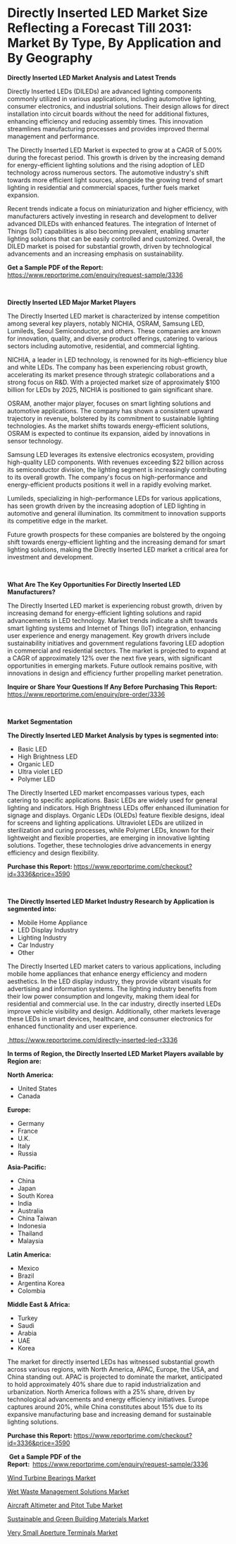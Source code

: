 <p><h1>Directly Inserted LED Market Size Reflecting a Forecast Till 2031: Market By Type, By Application and By Geography</h1></p><p><strong>Directly Inserted LED Market Analysis and Latest Trends</strong></p>
<p><p>Directly Inserted LEDs (DILEDs) are advanced lighting components commonly utilized in various applications, including automotive lighting, consumer electronics, and industrial solutions. Their design allows for direct installation into circuit boards without the need for additional fixtures, enhancing efficiency and reducing assembly times. This innovation streamlines manufacturing processes and provides improved thermal management and performance.</p><p>The Directly Inserted LED Market is expected to grow at a CAGR of 5.00% during the forecast period. This growth is driven by the increasing demand for energy-efficient lighting solutions and the rising adoption of LED technology across numerous sectors. The automotive industry's shift towards more efficient light sources, alongside the growing trend of smart lighting in residential and commercial spaces, further fuels market expansion.</p><p>Recent trends indicate a focus on miniaturization and higher efficiency, with manufacturers actively investing in research and development to deliver advanced DILEDs with enhanced features. The integration of Internet of Things (IoT) capabilities is also becoming prevalent, enabling smarter lighting solutions that can be easily controlled and customized. Overall, the DILED market is poised for substantial growth, driven by technological advancements and an increasing emphasis on sustainability.</p></p>
<p><strong>Get a Sample PDF of the Report:&nbsp;</strong> <a href="https://www.reportprime.com/enquiry/request-sample/3336">https://www.reportprime.com/enquiry/request-sample/3336</a></p>
<p>&nbsp;</p>
<p><strong>Directly Inserted LED Major Market Players</strong></p>
<p><p>The Directly Inserted LED market is characterized by intense competition among several key players, notably NICHIA, OSRAM, Samsung LED, Lumileds, Seoul Semiconductor, and others. These companies are known for innovation, quality, and diverse product offerings, catering to various sectors including automotive, residential, and commercial lighting.</p><p>NICHIA, a leader in LED technology, is renowned for its high-efficiency blue and white LEDs. The company has been experiencing robust growth, accelerating its market presence through strategic collaborations and a strong focus on R&D. With a projected market size of approximately $100 billion for LEDs by 2025, NICHIA is positioned to gain significant share.</p><p>OSRAM, another major player, focuses on smart lighting solutions and automotive applications. The company has shown a consistent upward trajectory in revenue, bolstered by its commitment to sustainable lighting technologies. As the market shifts towards energy-efficient solutions, OSRAM is expected to continue its expansion, aided by innovations in sensor technology.</p><p>Samsung LED leverages its extensive electronics ecosystem, providing high-quality LED components. With revenues exceeding $22 billion across its semiconductor division, the lighting segment is increasingly contributing to its overall growth. The company's focus on high-performance and energy-efficient products positions it well in a rapidly evolving market.</p><p>Lumileds, specializing in high-performance LEDs for various applications, has seen growth driven by the increasing adoption of LED lighting in automotive and general illumination. Its commitment to innovation supports its competitive edge in the market.</p><p>Future growth prospects for these companies are bolstered by the ongoing shift towards energy-efficient lighting and the increasing demand for smart lighting solutions, making the Directly Inserted LED market a critical area for investment and development.</p></p>
<p>&nbsp;</p>
<p><strong>What Are The Key Opportunities For Directly Inserted LED Manufacturers?</strong></p>
<p><p>The Directly Inserted LED market is experiencing robust growth, driven by increasing demand for energy-efficient lighting solutions and rapid advancements in LED technology. Market trends indicate a shift towards smart lighting systems and Internet of Things (IoT) integration, enhancing user experience and energy management. Key growth drivers include sustainability initiatives and government regulations favoring LED adoption in commercial and residential sectors. The market is projected to expand at a CAGR of approximately 12% over the next five years, with significant opportunities in emerging markets. Future outlook remains positive, with innovations in design and efficiency further propelling market penetration.</p></p>
<p><strong>Inquire or Share Your Questions If Any Before Purchasing This Report:</strong> <a href="https://www.reportprime.com/enquiry/pre-order/3336">https://www.reportprime.com/enquiry/pre-order/3336</a></p>
<p>&nbsp;</p>
<p><strong>Market Segmentation</strong></p>
<p><strong>The Directly Inserted LED Market Analysis by types is segmented into:</strong></p>
<p><ul><li>Basic LED</li><li>High Brightness LED</li><li>Organic LED</li><li>Ultra violet LED</li><li>Polymer LED</li></ul></p>
<p><p>The Directly Inserted LED market encompasses various types, each catering to specific applications. Basic LEDs are widely used for general lighting and indicators. High Brightness LEDs offer enhanced illumination for signage and displays. Organic LEDs (OLEDs) feature flexible designs, ideal for screens and lighting applications. Ultraviolet LEDs are utilized in sterilization and curing processes, while Polymer LEDs, known for their lightweight and flexible properties, are emerging in innovative lighting solutions. Together, these technologies drive advancements in energy efficiency and design flexibility.</p></p>
<p><strong>Purchase this Report:&nbsp;</strong><a href="https://www.reportprime.com/checkout?id=3336&price=3590">https://www.reportprime.com/checkout?id=3336&price=3590</a></p>
<p>&nbsp;</p>
<p><strong>The Directly Inserted LED Market Industry Research by Application is segmented into:</strong></p>
<p><ul><li>Mobile Home Appliance</li><li>LED Display Industry</li><li>Lighting Industry</li><li>Car Industry</li><li>Other</li></ul></p>
<p><p>The Directly Inserted LED market caters to various applications, including mobile home appliances that enhance energy efficiency and modern aesthetics. In the LED display industry, they provide vibrant visuals for advertising and information systems. The lighting industry benefits from their low power consumption and longevity, making them ideal for residential and commercial use. In the car industry, directly inserted LEDs improve vehicle visibility and design. Additionally, other markets leverage these LEDs in smart devices, healthcare, and consumer electronics for enhanced functionality and user experience.</p></p>
<p><a href="https://www.reportprime.com/directly-inserted-led-r3336">&nbsp;https://www.reportprime.com/directly-inserted-led-r3336</a></p>
<p><strong>In terms of Region, the Directly Inserted LED Market Players available by Region are:</strong></p>
<p>
    <p> <strong> North America: </strong>
        <ul>
            <li>United States</li>
            <li>Canada</li>
        </ul>
        </p> 
    <p> <strong> Europe: </strong>
        <ul>
            <li>Germany</li>
            <li>France</li>
            <li>U.K.</li>
            <li>Italy</li>
            <li>Russia</li>
        </ul>
        </p> 
    <p> <strong> Asia-Pacific: </strong>
        <ul>
            <li>China</li>
            <li>Japan</li>
            <li>South Korea</li>
            <li>India</li>
            <li>Australia</li>
            <li>China Taiwan</li>
            <li>Indonesia</li>
            <li>Thailand</li>
            <li>Malaysia</li>
        </ul>
        </p> 
    <p> <strong> Latin America: </strong>
        <ul>
            <li>Mexico</li>
            <li>Brazil</li>
            <li>Argentina Korea</li>
            <li>Colombia</li>
        </ul>
        </p> 
    <p> <strong> Middle East & Africa: </strong>
        <ul>
            <li>Turkey</li>
            <li>Saudi</li>
            <li>Arabia</li>
            <li>UAE</li>
            <li>Korea</li>
        </ul>
    </p>
    </p>
<p><p>The market for directly inserted LEDs has witnessed substantial growth across various regions, with North America, APAC, Europe, the USA, and China standing out. APAC is projected to dominate the market, anticipated to hold approximately 40% share due to rapid industrialization and urbanization. North America follows with a 25% share, driven by technological advancements and energy efficiency initiatives. Europe captures around 20%, while China constitutes about 15% due to its expansive manufacturing base and increasing demand for sustainable lighting solutions.</p></p>
<p><strong>Purchase this Report: </strong><a href="https://www.reportprime.com/checkout?id=3336&price=3590">https://www.reportprime.com/checkout?id=3336&price=3590</a></p>
<p>&nbsp;<strong>Get a Sample PDF of the Report:&nbsp;&nbsp;</strong><a href="https://www.reportprime.com/enquiry/request-sample/3336">https://www.reportprime.com/enquiry/request-sample/3336</a></p>
<p><strong></strong></p>
<p><p><a href="https://www.linkedin.com/pulse/wind-turbine-bearings-market-industry-landscape-growth-xebjf?trackingId=JZOn6IZ3SDKgO0NIbIfNcA%3D%3D">Wind Turbine Bearings Market</a></p><p><a href="https://issuu.com/reportprime-2/docs/wet-waste-management-solutions-mark_92917a6a7bccea">Wet Waste Management Solutions Market</a></p><p><a href="https://www.linkedin.com/pulse/aircraft-altimeter-pitot-tube-market-outlook-share-analysis-pkgff?trackingId=INA%2BSbpJSqqNYn1gPcSOKw%3D%3D">Aircraft Altimeter and Pitot Tube Market</a></p><p><a href="https://issuu.com/reportprime-2/docs/sustainable-and-green-building-mate_3785420a29f1ef">Sustainable and Green Building Materials Market</a></p><p><a href="https://www.linkedin.com/pulse/very-small-aperture-terminals-market-growth-segmentation-2q89f?trackingId=cGO8%2FWX6R5utFOznAvgNkQ%3D%3D">Very Small Aperture Terminals Market</a></p></p>